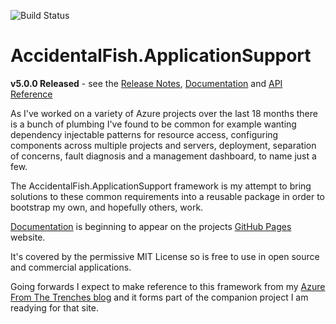 ![Build Status](https://accidentalfish.visualstudio.com/DefaultCollection/_apis/public/build/definitions/f937a2da-8d79-4fc4-9802-1f684fe1c8b0/2/badge)

AccidentalFish.ApplicationSupport
=================================

**v5.0.0 Released** - see the [Release Notes](https://github.com/JamesRandall/AccidentalFish.ApplicationSupport/blob/master/ReleaseNotes/v5.0.0.md), [Documentation](http://jamesrandall.github.io/AccidentalFish.ApplicationSupport/) and [API Reference](http://jamesrandall.github.io/docs/accidentalfish.applicationsupport/)

As I've worked on a variety of Azure projects over the last 18 months there is a bunch of plumbing I've found to be common for example wanting dependency injectable patterns for resource access, configuring components across multiple projects and servers, deployment, separation of concerns, fault diagnosis and a management dashboard, to name just a few.

The AccidentalFish.ApplicationSupport framework is my attempt to bring solutions to these common requirements into a reusable package in order to bootstrap my own, and hopefully others, work.

[Documentation](http://jamesrandall.github.io/AccidentalFish.ApplicationSupport/) is beginning to appear on the projects [GitHub Pages](http://jamesrandall.github.io/AccidentalFish.ApplicationSupport/) website.

It's covered by the permissive MIT License so is free to use in open source and commercial applications.

Going forwards I expect to make reference to this framework from my [Azure From The Trenches blog](http://www.azurefromthetrenches.com) and it forms part of the companion project I am readying for that site.

